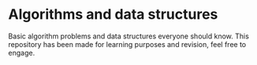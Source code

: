 # Algorithms and data structures
Basic algorithm problems and data structures everyone should know.
This repository has been made for learning purposes and revision, feel free to engage.
